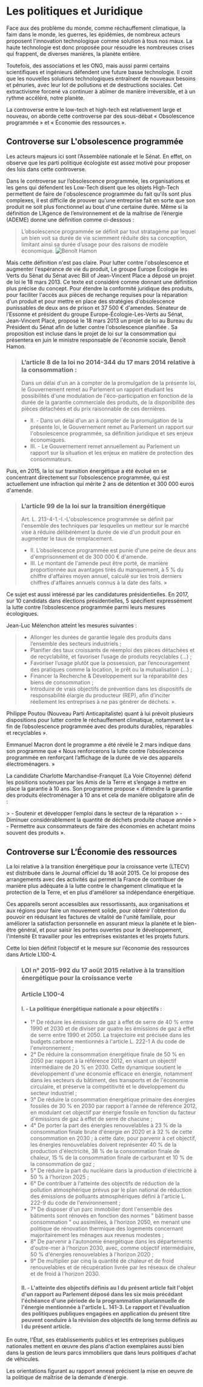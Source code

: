 # Les politiques et Juridique
<p>Face aux des problème du monde, comme réchauffement climatique, la faim dans le monde, les guerres, les épidémies, de nombreux acteurs proposent l'innovation technologique comme solution à tous nos maux. La haute technologie est donc proposée pour résoudre les nombreuses crises qui frappent, de diverses manières, la planète entière.</p>
<p>Toutefois, des associations et les ONG, mais aussi parmi certains scientifiques et ingénieurs défendent une future basse technologie. Il croit que les nouvelles solutions technologiques entraînent de nouveaux besoins et pénuries, avec leur lot de pollutions et de destructions sociales. Cet extractivisme forcené va continuer à abîmer de manière irréversible, et à un rythme accéléré, notre planète.</p>
<p>La controverse entre le low-tech et high-tech est relativement large et nouveau, on aborde cette controverse par des sous-débat « Obsolescence programmée » et « Économie des ressources ».</p>

## Controverse sur L'obsolescence programmée
<p>Les acteurs majeurs ici sont l’Assemblée nationale et le Sénat. En effet, on observe que les parti politique écologiste est assez motivé pour proposer des lois dans cette controverse.</p>

<p>Dans le controverse sur l’obsolescence programmée, les organisations et les gens qui défendent les Low-Tech disent que les objets High-Tech permettent de faire de l'obsolescence programmée du fait qu'ils sont plus complexes, il est difficile de prouver qu'une entreprise fait en sorte que son produit ne soit plus fonctionnel au bout d'une certaine durée. Même si la définition de L’Agence de l’environnement et de la maîtrise de l’énergie (ADEME) donne une définition comme ci-dessous :</p>

> L’obsolescence programmée se définit par tout stratagème par lequel un bien voit sa durée de vie sciemment réduite dès sa conception, limitant ainsi sa durée d’usage pour des raisons de modèle économique.
![Benoît Hamon](https://pbs.twimg.com/profile_images/846787408712646657/cxRnGUlS.jpg)
<p>Mais cette définition n'est pas claire. Pour lutter contre l'obsolescence et augmenter l'espérance de vie du produit, Le groupe Europe Écologie les Verts du Sénat du Sénat avec Bill of Jean-Vincent Place a déposé un projet de loi le 18 mars 2013. Ce texte est considéré comme donnant une définition plus précise du concept. Pour étendre la conformité juridique des produits, pour faciliter l'accès aux pièces de rechange requises pour la réparation d'un produit et pour mettre en place des stratégies d'obsolescence punissables de deux ans de prison et 37 500 € d'amendes. Sénateur de l’Essonne et président du groupe Europe-Écologie-Les-Verts au Sénat, Jean-Vincent Placé, proposé le 18 mars 2013 un projet de loi au Bureau du Président du Sénat afin de lutter contre l'obsolescence planifiée . Sa proposition est incluse dans le projet de loi sur la consommation qui présentera en juin le ministre responsable de l'économie sociale, Benoît Hamon.</p>


> ### L’article 8 de la loi no 2014-344 du 17 mars 2014 relative à la consommation :
> Dans un délai d'un an à compter de la promulgation de la présente loi, le Gouvernement remet au Parlement un rapport étudiant les possibilités d'une modulation de l'éco-participation en fonction de la durée de la garantie commerciale des produits, de la disponibilité des pièces détachées et du prix raisonnable de ces dernières.
> - II. - Dans un délai d'un an à compter de la promulgation de la présente loi, le Gouvernement remet au Parlement un rapport sur l'obsolescence programmée, sa définition juridique et ses enjeux économiques.
> - III. - Le Gouvernement remet annuellement au Parlement un rapport sur la situation et les enjeux en matière de protection des consommateurs.

<p>Puis, en 2015, la loi sur transition énergétique a été évolué en se concentrant directement sur l’obsolescence programmée, qui est actuellement une infraction qui mérite 2 ans de détention et 300 000 euros d'amende.</p>

> ### L’article 99 de la loi sur la transition énergétique 
> Art. L. 213-4-1.-I.-L'obsolescence programmée se définit par l'ensemble des techniques par lesquelles un metteur sur le marché vise à réduire délibérément la durée de vie d'un produit pour en augmenter le taux de remplacement. 
> - II. L’obsolescence programmée est punie d'une peine de deux ans d'emprisonnement et de 300 000 € d'amende. 
> - III. Le montant de l'amende peut être porté, de manière proportionnée aux avantages tirés du manquement, à 5 % du chiffre d'affaires moyen annuel, calculé sur les trois derniers chiffres d'affaires annuels connus à la date des faits. »

<p>Ce sujet est aussi intéressé par les candidatures présidentielles.  En 2017, sur 10 candidats dans élections présidentielles, 5 spécifient expressément la lutte contre l’obsolescence programmée parmi leurs mesures écologiques. </p>
<p>Jean-Luc Mélenchon atteint les mesures suivantes : </p>

>  - Allonger les durées de garantie légale des produits dans l’ensemble des secteurs industriels ; 
>  - Planifier des taux croissants de réemploi des pièces détachées et de recyclabilité, et favoriser l’usage de produits recyclables (…) ; 
>  - Favoriser l’usage plutôt que la possession, par l’encouragement des pratiques comme la location, le prêt ou la mutualisation (…) ; 
>  - Financer la Recherche & Développement sur la réparabilité des biens de consommation ; 
>  - Introduire de vrais objectifs de prévention dans les dispositifs de responsabilité élargie du producteur (REP), afin d’inciter réellement les entreprises à ne pas générer de déchets. ». 

<p>Philippe Poutou (Nouveau Parti Anticapitaliste) quant à lui prévoit plusieurs dispositions pour lutter contre le réchauffement climatique, notamment la « fin de l’obsolescence programmée avec des produits durables, réparables et recyclables ». </p>

<p>Emmanuel Macron dont le programme a été révélé le 2 mars indique dans son programme que « Nous renforcerons la lutte contre l’obsolescence programmée en renforçant l’affichage de la durée de vie des appareils électroménagers. »</p>

<p>La candidate Charlotte Marchandise-Franquet (La Voie Citoyenne) défend les positions soutenues par les Amis de la Terre et s’engage à mettre en place la garantie à 10 ans. Son programme propose « d’étendre la garantie des produits électroménager à 10 ans et cela de manière obligatoire afin de : </p>
> -  Soutenir et développer l’emploi dans le secteur de la réparation 
> -  Diminuer considérablement la quantité de déchets produite chaque année 
> -  Permettre aux consommateurs de faire des économies en achetant moins souvent des produits ».

## Controverse sur L’Économie des ressources
<p> La loi relative à la transition énergétique pour la croissance verte (LTECV) est distribuée dans le Journal officiel du 18 août 2015. Ce loi propose des arrangements avec des activités qui permet la France de contribuer de manière plus adéquate à la lutte contre le changement climatique et la protection de la Terre, et en plus d'améliorer sa indépendance énergétique.</p>

<p>Ces appareils seront accessibles aux ressortissants, aux organisations et aux régions pour faire un mouvement solide, pour obtenir l'obtention du pouvoir en réduisant les factures de vitalité de l'unité familiale, pour améliorer la satisfaction personnelle en assurant mieux la planète et le bien-être général, et pour saisir les portes ouvertes pour le développement, l'intensité Et travailler pour les entreprises existantes et les projets futurs.</p>

<p> Cette loi bien définit l’objectif et le mesure sur l’économie des ressources dans Article L100-4.</p>

> ### LOI n° 2015-992 du 17 août 2015 relative à la transition énergétique pour la croissance verte
> ### Article L100-4
> #### I. - La politique énergétique nationale a pour objectifs :
> - 1° De réduire les émissions de gaz à effet de serre de 40 % entre 1990 et 2030 et de diviser par quatre les émissions de gaz à effet de serre entre 1990 et 2050. La trajectoire est précisée dans les budgets carbone mentionnés à l'article L. 222-1 A du code de l'environnement ;
> - 2° De réduire la consommation énergétique finale de 50 % en 2050 par rapport à la référence 2012, en visant un objectif intermédiaire de 20 % en 2030. Cette dynamique soutient le développement d'une économie efficace en énergie, notamment dans les secteurs du bâtiment, des transports et de l'économie circulaire, et préserve la compétitivité et le développement du secteur industriel ;
> - 3° De réduire la consommation énergétique primaire des énergies fossiles de 30 % en 2030 par rapport à l'année de référence 2012, en modulant cet objectif par énergie fossile en fonction du facteur d'émissions de gaz à effet de serre de chacune ;
> - 4° De porter la part des énergies renouvelables à 23 % de la consommation finale brute d'énergie en 2020 et à 32 % de cette consommation en 2030 ; à cette date, pour parvenir à cet objectif, les énergies renouvelables doivent représenter 40 % de la production d'électricité, 38 % de la consommation finale de chaleur, 15 % de la consommation finale de carburant et 10 % de la consommation de gaz ;
> - 5° De réduire la part du nucléaire dans la production d'électricité à 50 % à l'horizon 2025 ;
> - 6° De contribuer à l'atteinte des objectifs de réduction de la pollution atmosphérique prévus par le plan national de réduction des émissions de polluants atmosphériques défini à l'article L. 222-9 du code de l'environnement ;
> - 7° De disposer d'un parc immobilier dont l'ensemble des bâtiments sont rénovés en fonction des normes " bâtiment basse consommation " ou assimilées, à l'horizon 2050, en menant une politique de rénovation thermique des logements concernant majoritairement les ménages aux revenus modestes ;
> - 8° De parvenir à l'autonomie énergétique dans les départements d'outre-mer à l'horizon 2030, avec, comme objectif intermédiaire, 50 % d'énergies renouvelables à l'horizon 2020 ;
> - 9° De multiplier par cinq la quantité de chaleur et de froid renouvelables et de récupération livrée par les réseaux de chaleur et de froid à l'horizon 2030.
> #### II. - L'atteinte des objectifs définis au I du présent article fait l'objet d'un rapport au Parlement déposé dans les six mois précédant l'échéance d'une période de la programmation pluriannuelle de l'énergie mentionnée à l'article L. 141-3. Le rapport et l'évaluation des politiques publiques engagées en application du présent titre peuvent conduire à la révision des objectifs de long terme définis au I du présent article.

<p> En outre, l'État, ses établissements publics et les entreprises publiques nationales mettent en œuvre des plans d'action exemplaires aussi bien dans la gestion de leurs parcs immobiliers que dans leurs politiques d'achat de véhicules.</p>

<p>Les orientations figurant au rapport annexé précisent la mise en oeuvre de la politique de maîtrise de la demande d'énergie.</p>
